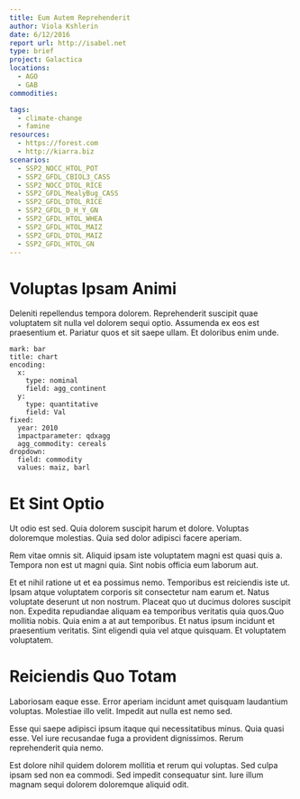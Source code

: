 ```yaml
---
title: Eum Autem Reprehenderit
author: Viola Kshlerin
date: 6/12/2016
report url: http://isabel.net
type: brief
project: Galactica
locations:
  - AGO
  - GAB
commodities:

tags:
  - climate-change
  - famine
resources:
  - https://forest.com
  - http://kiarra.biz
scenarios:
  - SSP2_NOCC_HTOL_POT
  - SSP2_GFDL_CBIOL3_CASS
  - SSP2_NOCC_DTOL_RICE
  - SSP2_GFDL_MealyBug_CASS
  - SSP2_GFDL_DTOL_RICE
  - SSP2_GFDL_D_H_Y_GN
  - SSP2_GFDL_HTOL_WHEA
  - SSP2_GFDL_HTOL_MAIZ
  - SSP2_GFDL_DTOL_MAIZ
  - SSP2_GFDL_HTOL_GN
---
```

# Voluptas Ipsam Animi
Deleniti repellendus tempora dolorem. Reprehenderit suscipit quae voluptatem sit nulla vel dolorem sequi optio. Assumenda ex eos est praesentium et. Pariatur quos et sit saepe ullam. Et doloribus enim unde.

```vis
mark: bar
title: chart
encoding:
  x:
    type: nominal
    field: agg_continent
  y:
    type: quantitative
    field: Val
fixed:
  year: 2010
  impactparameter: qdxagg
  agg_commodity: cereals
dropdown:
  field: commodity
  values: maiz, barl
```

# Et Sint Optio
Ut odio est sed. Quia dolorem suscipit harum et dolore. Voluptas doloremque molestias. Quia sed dolor adipisci facere aperiam.
 Rem vitae omnis sit. Aliquid ipsam iste voluptatem magni est quasi quis a. Tempora non est ut magni quia. Sint nobis officia eum laborum aut.
 Et et nihil ratione ut et ea possimus nemo. Temporibus est reiciendis iste ut. Ipsam atque voluptatem corporis sit consectetur nam earum et. Natus voluptate deserunt ut non nostrum. Placeat quo ut ducimus dolores suscipit non. Expedita repudiandae aliquam ea temporibus veritatis quia quos.Quo mollitia nobis. Quia enim a at aut temporibus. Et natus ipsum incidunt et praesentium veritatis. Sint eligendi quia vel atque quisquam. Et voluptatem voluptatem.

# Reiciendis Quo Totam
Laboriosam eaque esse. Error aperiam incidunt amet quisquam laudantium voluptas. Molestiae illo velit. Impedit aut nulla est nemo sed.
 Esse qui saepe adipisci ipsum itaque qui necessitatibus minus. Quia quasi esse. Vel iure recusandae fuga a provident dignissimos. Rerum reprehenderit quia nemo.
 Est dolore nihil quidem dolorem mollitia et rerum qui voluptas. Sed culpa ipsam sed non ea commodi. Sed impedit consequatur sint. Iure illum magnam sequi dolorem doloremque aliquid odit.
